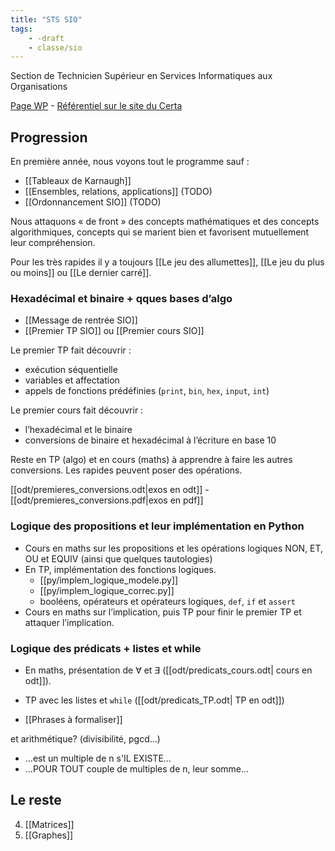 ```yaml
---
title: "STS SIO"
tags:
    - -draft
    - classe/sio
---
```


Section de Technicien Supérieur en
Services Informatiques aux Organisations

[Page WP](https://fr.wikipedia.org/wiki/Brevet_de_technicien_sup%C3%A9rieur_-_Services_informatiques_aux_organisations) - [Référentiel sur le site du Certa](https://www.reseaucerta.org/le-nouveau-bts-sio-2021)

## Progression

En première année, nous voyons tout le programme sauf :

- [[Tableaux de Karnaugh]]
- [[Ensembles, relations, applications]] (TODO)
- [[Ordonnancement SIO]] (TODO)

Nous attaquons « de front » des concepts mathématiques et des concepts algorithmiques, concepts qui se marient bien et favorisent mutuellement leur compréhension.

Pour les très rapides il y a toujours [[Le jeu des allumettes]],
[[Le jeu du plus ou moins]] ou [[Le dernier carré]].

### Hexadécimal et binaire + qques bases d’algo

- [[Message de rentrée SIO]]
- [[Premier TP SIO]] ou [[Premier cours SIO]]

Le premier TP fait découvrir :
- exécution séquentielle
- variables et affectation
- appels de fonctions prédéfinies (`print`, `bin`, `hex`, `input`, `int`)

Le premier cours fait découvrir :
- l’hexadécimal et le binaire
- conversions de binaire et hexadécimal à l’écriture en base 10

Reste en TP (algo) et en cours (maths) à apprendre à faire les autres conversions. Les rapides peuvent poser des opérations.

[[odt/premieres_conversions.odt|exos en odt]]  - [[odt/premieres_conversions.pdf|exos en pdf]]

### Logique des propositions et leur implémentation en Python

- Cours en maths sur les propositions et les opérations logiques NON, ET, OU et EQUIV (ainsi que quelques tautologies)
- En TP, implémentation des fonctions logiques.
    - [[py/implem_logique_modele.py]]
    - [[py/implem_logique_correc.py]]
    - booléens, opérateurs et opérateurs logiques, `def`, `if` et `assert`
- Cours en maths sur l’implication, puis TP pour finir le premier TP et attaquer l’implication.

### Logique des prédicats + listes et while

- En maths, présentation de $\forall$ et $\exists$ ([[odt/predicats_cours.odt| cours en odt]]).
- TP avec les listes et `while` ([[odt/predicats_TP.odt| TP en odt]])

- [[Phrases à formaliser]]

et arithmétique? (divisibilité, pgcd…)

-  ...est un multiple de n s'IL EXISTE...
-  ...POUR TOUT couple de multiples de n, leur somme...

## Le reste

4. [[Matrices]]
5. [[Graphes]]



